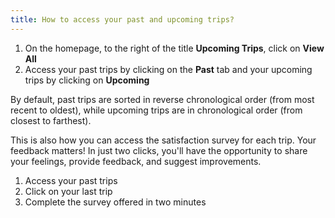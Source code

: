 ```yaml
---
title: How to access your past and upcoming trips?
---
```


1. On the homepage, to the right of the title **Upcoming Trips**, click on **View All**
2. Access your past trips by clicking on the **Past** tab and your upcoming trips by clicking on **Upcoming**

By default, past trips are sorted in reverse chronological order (from most recent to oldest), while upcoming trips are in chronological order (from closest to farthest).


This is also how you can access the satisfaction survey for each trip. Your feedback matters! In just two clicks, you'll have the opportunity to share your feelings, provide feedback, and suggest improvements.

1. Access your past trips
2. Click on your last trip
3. Complete the survey offered in two minutes